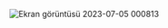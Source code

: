 
![Ekran görüntüsü 2023-07-05 000813](https://github.com/burcukcm/food-recipe-app/assets/96121254/45c0edbd-2274-477b-8765-da7a689e5604)
